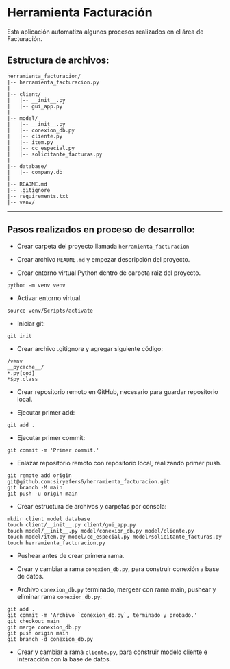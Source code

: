 # Herramienta Facturación

Esta aplicación automatiza algunos procesos realizados en el área de Facturación.

## Estructura de archivos:
```
herramienta_facturacion/
|-- herramienta_facturacion.py
|
|-- client/
|   |-- __init__.py
|   |-- gui_app.py
|
|-- model/
|   |-- __init__.py
|   |-- conexion_db.py
|   |-- cliente.py
|   |-- item.py
|   |-- cc_especial.py
|   |-- solicitante_facturas.py
|
|-- database/
|   |-- company.db
|
|-- README.md
|-- .gitignore
|-- requirements.txt
|-- venv/
```

---

## Pasos realizados en proceso de desarrollo:

- Crear carpeta del proyecto llamada `herramienta_facturacion`

- Crear archivo `README.md` y empezar descripción del proyecto.

- Crear entorno virtual Python dentro de carpeta raiz del proyecto.
```terminal
python -m venv venv

```

- Activar entorno virtual.
```terminal
source venv/Scripts/activate

```

- Iniciar git:
```terminal
git init

```

- Crear archivo .gitignore y agregar siguiente código:
```.gitignore
/venv
__pycache__/
*.py[cod]
*$py.class

```

- Crear repositorio remoto en GitHub, necesario para guardar repositorio local.

- Ejecutar primer add:
```
git add .

```

- Ejecutar primer commit:
```
git commit -m 'Primer commit.'

```

- Enlazar repositorio remoto con repositorio local, realizando primer push.
```
git remote add origin git@github.com:siryefers6/herramienta_facturacion.git
git branch -M main
git push -u origin main

```

- Crear estructura de archivos y carpetas por consola:
```
mkdir client model database
touch client/__init__.py client/gui_app.py
touch model/__init__.py model/conexion_db.py model/cliente.py
touch model/item.py model/cc_especial.py model/solicitante_facturas.py
touch herramienta_facturacion.py

```

- Pushear antes de crear primera rama.

- Crear y cambiar a rama `conexion_db.py`, para construir conexión a base de datos.

- Archivo `conexion_db.py` terminado, mergear con rama main, pushear y eliminar rama `conexion_db.py`:
```
git add .
git commit -m 'Archivo `conexion_db.py`, terminado y probado.'
git checkout main
git merge conexion_db.py
git push origin main
git branch -d conexion_db.py
```

- Crear y cambiar a rama `cliente.py`, para construir modelo cliente e interacción con la base de datos.